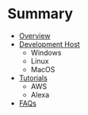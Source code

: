 # Summary

* [Overview](documentation.md)
* [Development Host](awsmd.md)
   * Windows
   * Linux
   * MacOS
* [Tutorials](tutorials.md)
   * AWS
   * Alexa
* [FAQs](faqs.md)

